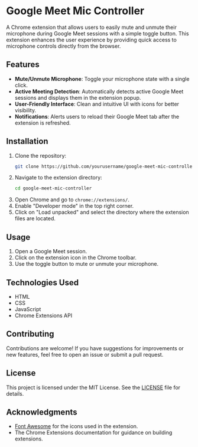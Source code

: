 # Google Meet Mic Controller

A Chrome extension that allows users to easily mute and unmute their microphone during Google Meet sessions with a simple toggle button. This extension enhances the user experience by providing quick access to microphone controls directly from the browser.

## Features

- **Mute/Unmute Microphone**: Toggle your microphone state with a single click.
- **Active Meeting Detection**: Automatically detects active Google Meet sessions and displays them in the extension popup.
- **User-Friendly Interface**: Clean and intuitive UI with icons for better visibility.
- **Notifications**: Alerts users to reload their Google Meet tab after the extension is refreshed.

## Installation

1. Clone the repository:
   ```bash
   git clone https://github.com/yourusername/google-meet-mic-controller.git
   ```
2. Navigate to the extension directory:
   ```bash
   cd google-meet-mic-controller
   ```
3. Open Chrome and go to `chrome://extensions/`.
4. Enable "Developer mode" in the top right corner.
5. Click on "Load unpacked" and select the directory where the extension files are located.

## Usage

1. Open a Google Meet session.
2. Click on the extension icon in the Chrome toolbar.
3. Use the toggle button to mute or unmute your microphone.

## Technologies Used

- HTML
- CSS
- JavaScript
- Chrome Extensions API

## Contributing

Contributions are welcome! If you have suggestions for improvements or new features, feel free to open an issue or submit a pull request.

## License

This project is licensed under the MIT License. See the [LICENSE](LICENSE) file for details.

## Acknowledgments

- [Font Awesome](https://fontawesome.com/) for the icons used in the extension.
- The Chrome Extensions documentation for guidance on building extensions.
